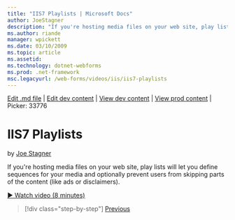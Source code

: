 ```yaml
---
title: "IIS7 Playlists | Microsoft Docs"
author: JoeStagner
description: "If you're hosting media files on your web site, play lists will let you define sequences for your media and optionally prevent users from skipping parts of t..."
ms.author: riande
manager: wpickett
ms.date: 03/10/2009
ms.topic: article
ms.assetid: 
ms.technology: dotnet-webforms
ms.prod: .net-framework
msc.legacyurl: /web-forms/videos/iis/iis7-playlists
---
```

[Edit .md file](C:\Projects\msc\dev\Msc.Www\Web.ASP\App_Data\github\web-forms\videos\iis\iis7-playlists.md) | [Edit dev content](http://www.aspdev.net/umbraco#/content/content/edit/26819) | [View dev content](http://docs.aspdev.net/tutorials/web-forms/videos/iis/iis7-playlists.html) | [View prod content](http://www.asp.net/web-forms/videos/iis/iis7-playlists) | Picker: 33776

IIS7 Playlists
====================
by [Joe Stagner](https://github.com/JoeStagner)

If you're hosting media files on your web site, play lists will let you define sequences for your media and optionally prevent users from skipping parts of the content (like ads or disclaimers).

[&#9654; Watch video (8 minutes)](https://channel9.msdn.com/Blogs/ASP-NET-Site-Videos/iis7-playlists)

>[!div class="step-by-step"] [Previous](bit-rate-throttling.md)